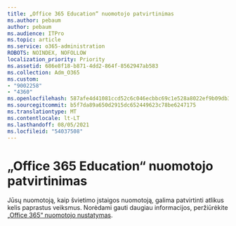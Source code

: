 ```yaml
---
title: „Office 365 Education“ nuomotojo patvirtinimas
ms.author: pebaum
author: pebaum
ms.audience: ITPro
ms.topic: article
ms.service: o365-administration
ROBOTS: NOINDEX, NOFOLLOW
localization_priority: Priority
ms.assetid: 686e8f18-b871-4dd2-864f-8562947ab583
ms.collection: Adm_O365
ms.custom:
- "9002258"
- "4360"
ms.openlocfilehash: 587afe4d41081ccd52c6c046ecbbc69c1e528a8022ef9b09db396d9b34b2e323
ms.sourcegitcommit: b5f7da89a650d2915dc652449623c78be6247175
ms.translationtype: MT
ms.contentlocale: lt-LT
ms.lasthandoff: 08/05/2021
ms.locfileid: "54037508"
---
```

# <a name="verify-office-365-education-tenant"></a>„Office 365 Education“ nuomotojo patvirtinimas

Jūsų nuomotoją, kaip švietimo įstaigos nuomotoją, galima patvirtinti atlikus kelis paprastus veiksmus. Norėdami gauti daugiau informacijos, peržiūrėkite [„Office 365“ nuomotojo nustatymas](https://docs.microsoft.com/microsoft-365/education/deploy/create-your-office-365-tenant). 
